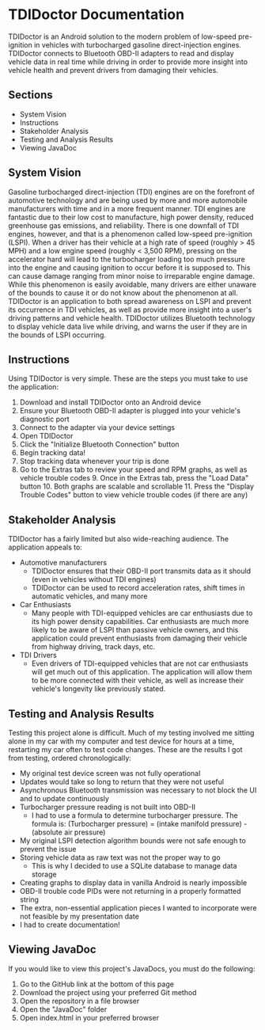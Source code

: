 # TDIDoctor Documentation
TDIDoctor is an Android solution to the modern problem of low-speed pre-ignition in vehicles with turbocharged gasoline direct-injection engines. TDIDoctor connects to Bluetooth OBD-II adapters to read and display vehicle data in real time while driving in order to provide more insight into vehicle health and prevent drivers from damaging their vehicles. 

## Sections
* System Vision
* Instructions
* Stakeholder Analysis
* Testing and Analysis Results
* Viewing JavaDoc

## System Vision
Gasoline turbocharged direct-injection (TDI) engines are on the forefront of automotive technology and are being used by more and more automobile manufacturers with time and in a more frequent manner. TDI engines are fantastic due to their low cost to manufacture, high power density, reduced greenhouse gas emissions, and reliability. There is one downfall of TDI engines, however, and that is a phenomenon called low-speed pre-ignition (LSPI). When a driver has their vehicle at a high rate of speed (roughly > 45 MPH) and a low engine speed (roughly < 3,500 RPM), pressing on the accelerator hard will lead to the turbocharger loading too much pressure into the engine and causing ignition to occur before it is supposed to. This can cause damage ranging from minor noise to irreparable engine damage. While this phenomenon is easily avoidable, many drivers are either unaware of the bounds to cause it or do not know about the phenomenon at all. TDIDoctor is an application to both spread awareness on LSPI and prevent its occurrence in TDI vehicles, as well as provide more insight into a user's driving patterns and vehicle health. TDIDoctor utilizes Bluetooth technology to display vehicle data live while driving, and warns the user if they are in the bounds of LSPI occurring. 

## Instructions
Using TDIDoctor is very simple. These are the steps you must take to use the application:
1. Download and install TDIDoctor onto an Android device
2. Ensure your Bluetooth OBD-II adapter is plugged into your vehicle's diagnostic port
3. Connect to the adapter via your device settings
4. Open TDIDoctor
5. Click the "Initialize Bluetooth Connection" button
6. Begin tracking data!
7. Stop tracking data whenever your trip is done
8. Go to the Extras tab to review your speed and RPM graphs, as well as vehicle trouble codes
	9. Once in the Extras tab, press the "Load Data" button
	10. Both graphs are scalable and scrollable
	11. Press the "Display Trouble Codes" button to view vehicle trouble codes (if there are any)

## Stakeholder Analysis
TDIDoctor has a fairly limited but also wide-reaching audience. The application appeals to: 
- Automotive manufacturers
	- TDIDoctor ensures that their OBD-II port transmits data as it should (even in vehicles without TDI engines)
	- TDIDoctor can be used to record acceleration rates, shift times in automatic vehicles, and many more
- Car Enthusiasts
	- Many people with TDI-equipped vehicles are car enthusiasts due to its high power density capabilities. Car enthusiasts are much more likely to be aware of LSPI than passive vehicle owners, and this application could prevent enthusiasts from damaging their vehicle from highway driving, track days, etc.
- TDI Drivers
	- Even drivers of TDI-equipped vehicles that are not car enthusiasts will get much out of this application. The application will allow them to be more connected with their vehicle, as well as increase their vehicle's longevity like previously stated. 

## Testing and Analysis Results
Testing this project alone is difficult. Much of my testing involved me sitting alone in my car with my computer and test device for hours at a time, restarting my car often to test code changes. These are the results I got from testing, ordered chronologically:
* My original test device screen was not fully operational
* Updates would take so long to return that they were not useful
* Asynchronous Bluetooth transmission was necessary to not block the UI and to update continuously
* Turbocharger pressure reading is not built into OBD-II
	* I had to use a formula to determine turbocharger pressure. The formula is: (Turbocharger pressure) = (intake manifold pressure) - (absolute air pressure)
* My original LSPI detection algorithm bounds were not safe enough to prevent the issue
* Storing vehicle data as raw text was not the proper way to go
	* This is why I decided to use a SQLite database to manage data storage
* Creating graphs to display data in vanilla Android is nearly impossible
* OBD-II trouble code PIDs were not returning in a properly formatted string
* The extra, non-essential application pieces I wanted to incorporate were not feasible by my presentation date
* I had to create documentation!

## Viewing JavaDoc
If you would like to view this project's JavaDocs, you must do the following:
1. Go to the GitHub link at the bottom of this page
2. Download the project using your preferred Git method
3. Open the repository in a file browser
4. Open the "JavaDoc" folder
5. Open index.html in your preferred browser
